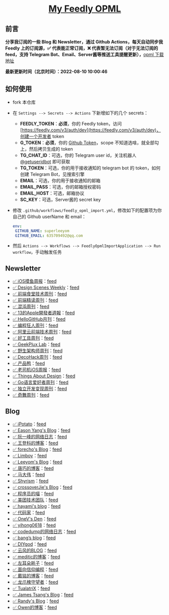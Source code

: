 **<p align="center">[My Feedly OPML](https://github.com/superleeyom/my-feed-OPML)</p>**
====

## 前言

**分享我订阅的一些 Blog 和 Newsletter，通过 Github Actions，每天自动同步我 Feedly 上的订阅源，✅ 代表能正常订阅，❌ 代表暂无法订阅（对于无法订阅的 feed，支持 Telegram Bot、Email、Server酱等推送工具提醒更新），**[opml 下载地址](https://github.com/superleeyom/my-feed-OPML/releases/download/latest/feed.opml)

**最新更新时间（北京时间）：2022-08-10 10:00:46**

## 如何使用

- fork 本仓库

- 在 `Settings --> Secrets --> Actions` 下新增如下的几个 secrets：
   - **FEEDLY_TOKEN**：**必须**，你的 Feedly token，访问 [https://feedly.com/v3/auth/dev](https://feedly.com/v3/auth/dev)，创建一个开发者 token
   - **G_TOKEN**：**必须**，你的 [Github Token](https://github.com/settings/tokens/new)，scope 不知道选啥，就全部勾上，然后拷贝生成的 token
   - **TG_CHAT_ID**：可选，你的 Telegram user id，关注机器人 [@getuseridbot](https://t.me/getuseridbot) 即可获取
   - **TG_TOKEN**：可选，你的用于接收通知的 telegram bot 的 token，如何创建 Telegram Bot，见搜索引擎
   - **EMAIL**：可选，你的用于接收通知的邮箱
   - **EMAIL_PASS**：可选，你的邮箱授权密码
   - **EMAIL_HOST**：可选，邮箱协议
   - **SC_KEY**：可选，Server酱的 secret key

- 修改 `.github/workflows/feedly_opml_import.yml`，修改如下的配置项为你自己的 Github userName 和 email：
   ```yml
   env:
    GITHUB_NAME: superleeyom
    GITHUB_EMAIL: 635709492@qq.com
   ```
  
- 然后 `Actions --> Workflows --> FeedlyOpmlImportApplication --> Run workflow`，手动触发任务


Newsletter
----------
- [✅ iOS摸鱼周报](https://zhangferry.com)：[feed](https://zhangferry.com/atom.xml)
- [✅ Design Scenes Weekly](https://designscenes.zhubai.love/)：[feed](https://rsshub.app/zhubai/designscenes)
- [✅ 前端食堂技术周刊](https://github.com/Geekhyt/weekly/issues)：[feed](https://rsshub.app/github/issue/Geekhyt/weekly)
- [✅ 前端精读周刊](https://github.com/ascoders/weekly/releases)：[feed](https://github.com/ascoders/weekly/releases.atom)
- [✅ 混沌周刊](https://weekly.love)：[feed](https://weekly.love/feed/atom/)
- [✅ 13的Apple開發者週報](https://www.ethanhuang13.com)：[feed](https://ethanhuang13.substack.com/feed/)
- [✅ HelloGitHub月刊](https://hellogithub.com)：[feed](https://hellogithub.com/rss)
- [✅ 编程狂人周刊](https://www.tuicool.com/mags)：[feed](http://www.tuicool.com/mags/rss_programming.rss)
- [✅ 阿里云前端技术周刊](https://github.com/aliyunfe/weekly/releases)：[feed](https://github.com/aliyunfe/weekly/releases.atom)
- [✅ 好工具周刊](https://discuss-cn.bestxtools.com/)：[feed](https://discuss-cn.bestxtools.com/atom/t/weekly/discussions)
- [✅ GeekPlux Lab](https://geekplux.com)：[feed](https://geekplux.com/feed.xml)
- [✅ 野生架构师周刊](http://weekly.codelc.com/)：[feed](http://weekly.codelc.com/?format=rss)
- [✅ DecoHack周刊](https://www.decohack.com)：[feed](https://www.decohack.com/feed)
- [✅ 产品鸭](https://produck.zhubai.love/)：[feed](https://rsshub.app/zhubai/produck)
- [✅ 老司机iOS周报](https://github.com/SwiftOldDriver/iOS-Weekly/releases)：[feed](https://github.com/SwiftOldDriver/iOS-Weekly/releases.atom)
- [✅ Things About Design](https://design.zhubai.love/)：[feed](https://rsshub.app/zhubai/design)
- [✅ Go语言爱好者周刊](https://studygolang.com/go/weekly)：[feed](https://rsshub.app/go-weekly)
- [✅ 独立开发变现周刊](https://www.ezindie.com/weekly)：[feed](https://www.ezindie.com/feed/rss.xml)
- [✅ 奇舞周刊](https://weekly.75.team)：[feed](https://weekly.75.team/rss)

Blog
----
- [✅ iPotato](https://ipotato.me)：[feed](http://ipotato.me/feed)
- [✅ Eason Yang's Blog](https://easonyang.com/)：[feed](https://easonyang.com/atom.xml)
- [✅ 阮一峰的网络日志](http://www.ruanyifeng.com/blog/)：[feed](http://feeds.feedburner.com/ruanyifeng)
- [✅ 王登科的博客](https://greatdk.com)：[feed](https://greatdk.com/feed)
- [✅ forecho's Blog](https://blog.forecho.com/)：[feed](http://blog.forecho.com/atom.xml)
- [✅ Limboy](https://limboy.me)：[feed](https://limboy.me/index.xml)
- [✅ Leeyom's Blog](https://github.com/superleeyom/blog)：[feed](https://raw.githubusercontent.com/superleeyom/blog/master/feed.xml)
- [✅ 唐巧的博客](https://blog.devtang.com/)：[feed](http://blog.devtang.com/atom.xml)
- [✅ 马大伟](https://www.bmpi.dev/)：[feed](https://www.bmpi.dev/index.xml)
- [✅ Shyrism](https://shyrz.me/)：[feed](https://shyrz.me/rss/)
- [✅ crossoverJie's Blog](http://crossoverjie.top/)：[feed](https://crossoverjie.top/atom.xml)
- [✅ 程序员的喵](http://catcoding.me/)：[feed](https://catcoding.me/atom.xml)
- [✅ 美团技术团队](https://tech.meituan.com/feed/)：[feed](http://tech.meituan.com/atom.xml)
- [✅ hayami's blog](https://t.me/s/hayami_kiraa)：[feed](https://rsshub.app/telegram/channel/hayami_kiraa)
- [✅ 代码家](https://daimajia.com)：[feed](https://daimajia.com/feed)
- [✅ OneV's Den](https://onevcat.com)：[feed](http://www.onevcat.com/rss/)
- [✅ yihong0618](https://github.com/yihong0618/gitblog)：[feed](https://raw.githubusercontent.com/yihong0618/gitblog/master/feed.xml)
- [✅ codedump的网络日志](https://www.codedump.info/)：[feed](https://www.codedump.info/index.xml)
- [✅ bang’s blog](http://blog.cnbang.net)：[feed](http://feeds.feedburner.com/webbang)
- [✅ DIYgod](https://diygod.me/)：[feed](https://diygod.me/atom.xml)
- [✅ 云风的BLOG](https://blog.codingnow.com/)：[feed](http://blog.codingnow.com/atom.xml)
- [✅ meditic的博客](https://meditic.com)：[feed](https://meditic.com/feed)
- [✅ 左耳朵耗子](https://coolshell.cn)：[feed](http://coolshell.cn/feed)
- [✅ 面向信仰编程](https://draveness.me/)：[feed](https://draveness.me/feed.xml)
- [✅ 戴铭的博客](http://ming1016.github.io/)：[feed](https://ming1016.github.io/atom.xml)
- [✅ 龙爪槐守望者](http://www.ftium4.com/)：[feed](http://www.ftium4.com/rss.xml)
- [✅ TualatriX](http://imtx.me/)：[feed](http://imtx.me/feed/latest/)
- [✅ James Tsang's Blog](https://zwt.one)：[feed](https://zwt.one/feed)
- [✅ Randy's Blog](https://lutaonan.com/)：[feed](https://lutaonan.com/rss.xml)
- [✅ Owen的博客](https://www.owenyoung.com)：[feed](https://www.owenyoung.com/atom.xml)

